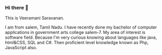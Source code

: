 ### Hi there 👋

This is Veeramani Saravanan.

   I am from salem, Tamil Nadu. I have recently done my bachelor of computer applications in government arts college salem-7. My area of interest is software field. Because I'm very curious knowing about languages like java, html&CSS, SQL and C#. Then proficient level knowledge known as Php, JavaScript also.

   

